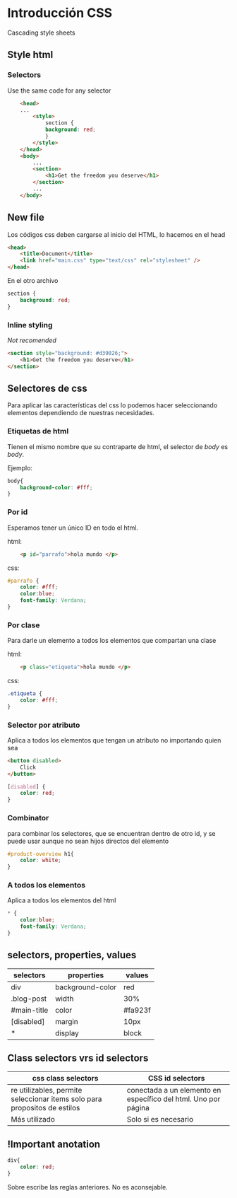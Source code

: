 # Introducción CSS

Cascading style sheets


## Style html

### Selectors

Use the same code for any selector
```html
	<head>
	...
		<style>
			section {
			background: red;
			}
		</style>
	</head>
	<body>
		...
		<section>
			<h1>Get the freedom you deserve</h1>
		</section>
		...
	</body>
```


## New file

Los códigos css deben cargarse al inicio del HTML, lo hacemos en el head 

```html
<head>
	<title>Document</title>
	<link href="main.css" type="text/css" rel="stylesheet" />
</head>
```

En el otro archivo

```css
section {
	background: red;
}
```

### Inline styling

*Not recomended*

```html
<section style="background: #d39026;">
	<h1>Get the freedom you deserve</h1>
</section>
```



## Selectores de css
Para aplicar las características del css lo podemos hacer seleccionando elementos dependiendo de nuestras necesidades. 

### Etiquetas de html 
Tienen el mismo nombre que su contraparte de html, el selector de *body* es *body*. 

Ejemplo:

```css
body{
	background-color: #fff;
}
```

### Por id

Esperamos tener un único ID en todo el html. 

html: 
```html
	<p id="parrafo">hola mundo </p>
```

css: 

```css
#parrafo {
	color: #fff;
	color:blue;
	font-family: Verdana;
}
```

### Por clase
Para darle un elemento a todos los elementos que compartan una clase

html: 
```html
	<p class="etiqueta">hola mundo </p>
```

css: 

```css
.etiqueta {
	color: #fff;
}
```


### Selector por atributo
Aplica a todos los elementos que tengan un atributo no importando quien sea
```html
<button disabled>
	Click
</button>
```

```css
[disabled] {
	color: red;
}
```

### Combinator
para combinar los selectores, que se encuentran dentro de otro id, y se puede usar aunque no sean hijos directos del elemento

```css
#product-overview h1{
	color: white;
}
```



### A todos los elementos 

Aplica a todos los elementos del html
```css
* {
	color:blue;
	font-family: Verdana;
}
```



## selectors, properties, values

| selectors   | properties       | values  |
| ----------- | ---------------- | ------- |
| div         | background-color | red     |
| .blog-post  | width            | 30%     |
| #main-title | color            | #fa923f |
| [disabled]  | margin           | 10px    |
| *           | display          | block   |






## Class selectors vrs id selectors

| css class selectors                                                       | CSS id selectors                                               |
| ------------------------------------------------------------------------- | -------------------------------------------------------------- |
| re utilizables, permite seleccionar items solo para propositos de estilos | conectada a un elemento en específico del html. Uno por página |
| Más utilizado                                                             | Solo si es necesario                                                               |



## !Important anotation

```css
div{
	color: red;
}
```

Sobre escribe las reglas anteriores. No es aconsejable. 
